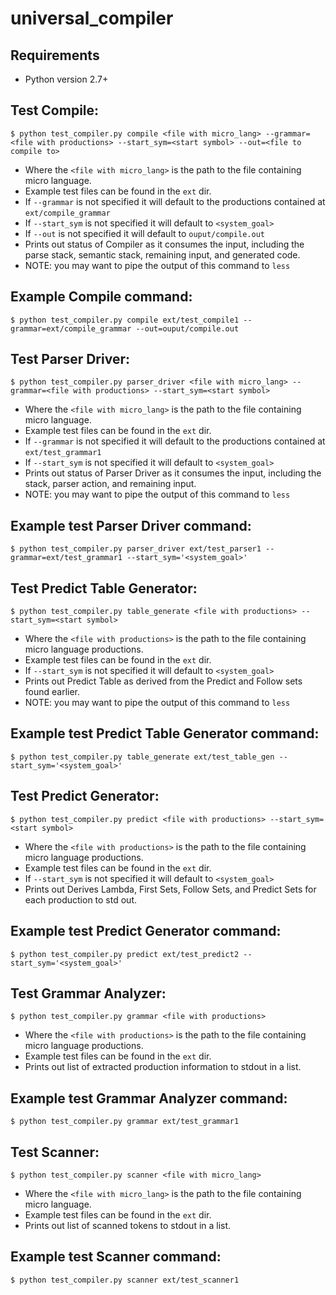 universal_compiler
==================

Requirements
------------
- Python version 2.7+


Test Compile:
-------------

`$ python test_compiler.py compile <file with micro_lang> --grammar=<file with productions> --start_sym=<start symbol> --out=<file to compile to>`

- Where the `<file with micro_lang>` is the path to the file containing micro language.
- Example test files can be found in the `ext` dir.
- If `--grammar` is not specified it will default to the productions contained at `ext/compile_grammar`
- If `--start_sym` is not specified it will default to `<system_goal>`
- If `--out` is not specified it will default to `ouput/compile.out`
- Prints out status of Compiler as it consumes the input, including the parse stack, semantic stack, remaining input, and generated code.
- NOTE: you may want to pipe the output of this command to `less`

Example Compile command:
------------------------

`$ python test_compiler.py compile ext/test_compile1 --grammar=ext/compile_grammar --out=ouput/compile.out`


Test Parser Driver:
-------------------

`$ python test_compiler.py parser_driver <file with micro_lang> --grammar=<file with productions> --start_sym=<start symbol>`

- Where the `<file with micro_lang>` is the path to the file containing micro language.
- Example test files can be found in the `ext` dir.
- If `--grammar` is not specified it will default to the productions contained at `ext/test_grammar1`
- If `--start_sym` is not specified it will default to `<system_goal>`
- Prints out status of Parser Driver as it consumes the input, including the stack, parser action, and remaining input.
- NOTE: you may want to pipe the output of this command to `less`

Example test Parser Driver command:
-----------------------------------

`$ python test_compiler.py parser_driver ext/test_parser1 --grammar=ext/test_grammar1 --start_sym='<system_goal>'`


Test Predict Table Generator:
-----------------------------

`$ python test_compiler.py table_generate <file with productions> --start_sym=<start symbol>`

- Where the `<file with productions>` is the path to the file containing micro language productions.
- Example test files can be found in the `ext` dir.
- If `--start_sym` is not specified it will default to `<system_goal>`
- Prints out Predict Table as derived from the Predict and Follow sets found earlier.
- NOTE: you may want to pipe the output of this command to `less`

Example test Predict Table Generator command:
---------------------------------------------

`$ python test_compiler.py table_generate ext/test_table_gen --start_sym='<system_goal>'`


Test Predict Generator:
-----------------------

`$ python test_compiler.py predict <file with productions> --start_sym=<start symbol>`

- Where the `<file with productions>` is the path to the file containing micro language productions.
- Example test files can be found in the `ext` dir.
- If `--start_sym` is not specified it will default to `<system_goal>`
- Prints out Derives Lambda, First Sets, Follow Sets, and Predict Sets for each production to std out.

Example test Predict Generator command:
---------------------------------------

`$ python test_compiler.py predict ext/test_predict2 --start_sym='<system_goal>'`


Test Grammar Analyzer:
----------------------

`$ python test_compiler.py grammar <file with productions>`

- Where the `<file with productions>` is the path to the file containing micro language productions.
- Example test files can be found in the `ext` dir.
- Prints out list of extracted production information to stdout in a list.

Example test Grammar Analyzer command:
--------------------------------------

`$ python test_compiler.py grammar ext/test_grammar1`


Test Scanner:
-------------

`$ python test_compiler.py scanner <file with micro_lang>`

- Where the `<file with micro_lang>` is the path to the file containing micro language.
- Example test files can be found in the `ext` dir.
- Prints out list of scanned tokens to stdout in a list.

Example test Scanner command:
-----------------------------

`$ python test_compiler.py scanner ext/test_scanner1`

